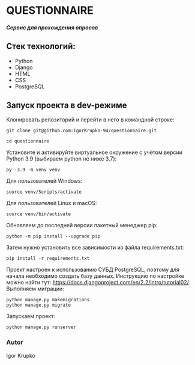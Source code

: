 # QUESTIONNAIRE
##### Сервис для прохождения опросов

## Стек технологий:
- Python
- Django
- HTML
- CSS
- PostgreSQL

## Запуск проекта в dev-режиме
Клонировать репозиторий и перейти в него в командной строке:
``` 
git clone git@github.com:IgorKrupko-94/questionnaire.git 
```
``` 
cd questionnaire
```
Установите и активируйте виртуальное окружение c учётом версии Python 3.9 (выбираем python не ниже 3.7):
``` 
py -3.9 -m venv venv 
```
Для пользователей Windows:
``` 
source venv/Scripts/activate 
```
Для пользователей Linux и macOS:
``` 
source venv/bin/activate 
```
Обновляем до последней версии пакетный менеджер pip:
``` 
python -m pip install --upgrade pip 
```
Затем нужно установить все зависимости из файла requirements.txt:
``` 
pip install -r requirements.txt 
```
Проект настроен к использованию СУБД PostgreSQL, 
поэтому для начала необходимо создать базу данных. 
Инструкцию по настройке можно найти тут:
https://docs.djangoproject.com/en/2.2/intro/tutorial02/
Выполняем миграции:
``` 
python manage.py makemigrations
python manage.py migrate 
```
Запускаем проект:
``` 
python manage.py runserver 
```
### Autor
Igor Krupko